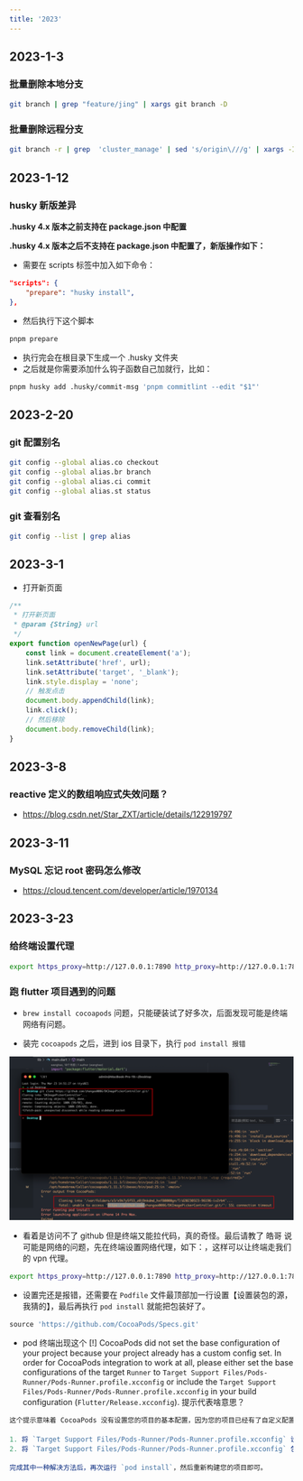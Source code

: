 ```yaml
---
title: '2023'
---
```


## 2023-1-3

### 批量删除本地分支

```bash
git branch | grep "feature/jing" | xargs git branch -D
```

### 批量删除远程分支

```bash
git branch -r | grep  'cluster_manage' | sed 's/origin\///g' | xargs -I {} git push origin :{}
```

## 2023-1-12

### husky  新版差异

**.husky  4.x 版本之前支持在 package.json 中配置**

**.husky  4.x 版本之后不支持在 package.json 中配置了，新版操作如下：**

- 需要在 scripts 标签中加入如下命令：

```json
"scripts": {
    "prepare": "husky install",
},
```

- 然后执行下这个脚本

```bash
pnpm prepare
```

- 执行完会在根目录下生成一个 .husky  文件夹
- 之后就是你需要添加什么钩子函数自己加就行，比如：

```bash
pnpm husky add .husky/commit-msg 'pnpm commitlint --edit "$1"'
```


## 2023-2-20

### git 配置别名

```bash
git config --global alias.co checkout
git config --global alias.br branch
git config --global alias.ci commit
git config --global alias.st status
```

### git 查看别名

```bash
git config --list | grep alias
```



## 2023-3-1

- 打开新页面

```js
/**
 * 打开新页面
 * @param {String} url
 */
export function openNewPage(url) {
    const link = document.createElement('a');
    link.setAttribute('href', url);
    link.setAttribute('target', '_blank');
    link.style.display = 'none';
    // 触发点击
    document.body.appendChild(link);
    link.click();
    // 然后移除
    document.body.removeChild(link);
}
```

## 2023-3-8

### reactive 定义的数组响应式失效问题？



- https://blog.csdn.net/Star_ZXT/article/details/122919797



## 2023-3-11

### MySQL 忘记 root 密码怎么修改

- https://cloud.tencent.com/developer/article/1970134



## 2023-3-23

### 给终端设置代理

```bash
export https_proxy=http://127.0.0.1:7890 http_proxy=http://127.0.0.1:7890 all_proxy=socks5://127.0.0.1:7890
```



### 跑 flutter 项目遇到的问题

- `brew install cocoapods` 问题，只能硬装试了好多次，后面发现可能是终端网络有问题。

- 装完 `cocoapods` 之后，进到 ios 目录下，执行 `pod install 报错`

<img src="../imgs/every-day/image-20230323181328457.png"/>

- 看着是访问不了 github 但是终端又能拉代码，真的奇怪。最后请教了 皓哥 说可能是网络的问题，先在终端设置网络代理，如下：，这样可以让终端走我们的 vpn 代理。

```bash
export https_proxy=http://127.0.0.1:7890 http_proxy=http://127.0.0.1:7890 all_proxy=socks5://127.0.0.1:7890
```

- 设置完还是报错，还需要在 `Podfile` 文件最顶部加一行设置【设置装包的源，我猜的】，最后再执行 `pod install` 就能把包装好了。

```js
source 'https://github.com/CocoaPods/Specs.git'
```



- pod 终端出现这个 [!] CocoaPods did not set the base configuration of your project because your project already has a custom config set. In order for CocoaPods integration to work at all, please either set the base configurations of the target `Runner` to `Target Support Files/Pods-Runner/Pods-Runner.profile.xcconfig` or include the `Target Support Files/Pods-Runner/Pods-Runner.profile.xcconfig` in your build configuration (`Flutter/Release.xcconfig`). 提示代表啥意思？

```js
这个提示意味着 CocoaPods 没有设置您的项目的基本配置，因为您的项目已经有了自定义配置。这可能会导致 CocoaPods 集成无法正常工作。解决这个问题的方法有两种：

1. 将 `Target Support Files/Pods-Runner/Pods-Runner.profile.xcconfig` 设置为 `Runner` 目标的基本配置。您可以通过打开 Xcode，选择 `Runner` 目标，然后选择 `Build Settings` 标签，在 `User-Defined` 部分中找到 `COCOAPODS_PARALLEL_CODE_SIGN` 和 `OTHER_LDFLAGS` 等选项，将它们设置为 `$(inherited)`。
2. 将 `Target Support Files/Pods-Runner/Pods-Runner.profile.xcconfig` 包含在您的构建配置中。您可以在 `Flutter/Release.xcconfig` 文件中添加以下内容：`#include "Target Support Files/Pods-Runner/Pods-Runner.profile.xcconfig"`。

完成其中一种解决方法后，再次运行 `pod install`，然后重新构建您的项目即可。
```

